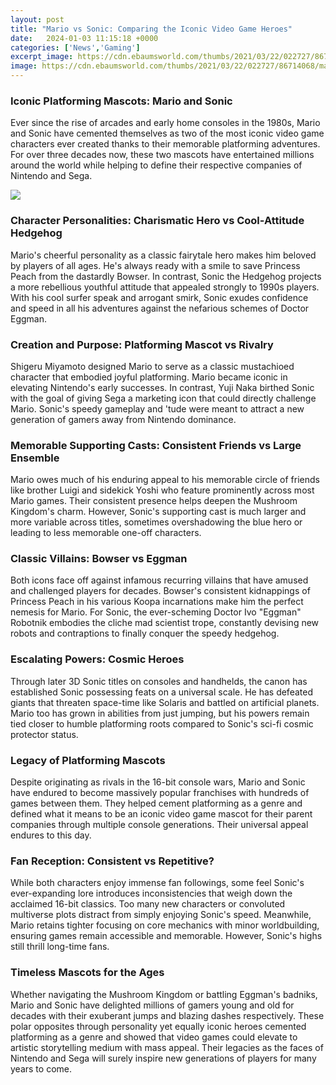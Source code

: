 ```yaml
---
layout: post
title: "Mario vs Sonic: Comparing the Iconic Video Game Heroes"
date:   2024-01-03 11:15:18 +0000
categories: ['News','Gaming']
excerpt_image: https://cdn.ebaumsworld.com/thumbs/2021/03/22/022727/86714068/mario-vs-sonic.jpg
image: https://cdn.ebaumsworld.com/thumbs/2021/03/22/022727/86714068/mario-vs-sonic.jpg
---
```


### **Iconic Platforming Mascots: Mario and Sonic**
Ever since the rise of arcades and early home consoles in the 1980s, Mario and Sonic have cemented themselves as two of the most iconic video game characters ever created thanks to their memorable platforming adventures. For over three decades now, these two mascots have entertained millions around the world while helping to define their respective companies of Nintendo and Sega. 

![](https://cdn.ebaumsworld.com/thumbs/2021/03/22/022727/86714068/mario-vs-sonic.jpg)
### **Character Personalities: Charismatic Hero vs Cool-Attitude Hedgehog**
Mario's cheerful personality as a classic fairytale hero makes him beloved by players of all ages. He's always ready with a smile to save Princess Peach from the dastardly Bowser. In contrast, Sonic the Hedgehog projects a more rebellious youthful attitude that appealed strongly to 1990s players. With his cool surfer speak and arrogant smirk, Sonic exudes confidence and speed in all his adventures against the nefarious schemes of Doctor Eggman.
### **Creation and Purpose: Platforming Mascot vs Rivalry** 
Shigeru Miyamoto designed Mario to serve as a classic mustachioed character that embodied joyful platforming. Mario became iconic in elevating Nintendo's early successes. In contrast, Yuji Naka birthed Sonic with the goal of giving Sega a marketing icon that could directly challenge Mario. Sonic's speedy gameplay and 'tude were meant to attract a new generation of gamers away from Nintendo dominance.
### **Memorable Supporting Casts: Consistent Friends vs Large Ensemble**
Mario owes much of his enduring appeal to his memorable circle of friends like brother Luigi and sidekick Yoshi who feature prominently across most Mario games. Their consistent presence helps deepen the Mushroom Kingdom's charm. However, Sonic's supporting cast is much larger and more variable across titles, sometimes overshadowing the blue hero or leading to less memorable one-off characters. 
### **Classic Villains: Bowser vs Eggman**
Both icons face off against infamous recurring villains that have amused and challenged players for decades. Bowser's consistent kidnappings of Princess Peach in his various Koopa incarnations make him the perfect nemesis for Mario. For Sonic, the ever-scheming Doctor Ivo "Eggman" Robotnik embodies the cliche mad scientist trope, constantly devising new robots and contraptions to finally conquer the speedy hedgehog. 
### **Escalating Powers: Cosmic Heroes**
Through later 3D Sonic titles on consoles and handhelds, the canon has established Sonic possessing feats on a universal scale. He has defeated giants that threaten space-time like Solaris and battled on artificial planets. Mario too has grown in abilities from just jumping, but his powers remain tied closer to humble platforming roots compared to Sonic's sci-fi cosmic protector status.
### **Legacy of Platforming Mascots**
Despite originating as rivals in the 16-bit console wars, Mario and Sonic have endured to become massively popular franchises with hundreds of games between them. They helped cement platforming as a genre and defined what it means to be an iconic video game mascot for their parent companies through multiple console generations. Their universal appeal endures to this day.
### **Fan Reception: Consistent vs Repetitive?**
While both characters enjoy immense fan followings, some feel Sonic's ever-expanding lore introduces inconsistencies that weigh down the acclaimed 16-bit classics. Too many new characters or convoluted multiverse plots distract from simply enjoying Sonic's speed. Meanwhile, Mario retains tighter focusing on core mechanics with minor worldbuilding, ensuring games remain accessible and memorable. However, Sonic's highs still thrill long-time fans.
### **Timeless Mascots for the Ages**
Whether navigating the Mushroom Kingdom or battling Eggman's badniks, Mario and Sonic have delighted millions of gamers young and old for decades with their exuberant jumps and blazing dashes respectively. These polar opposites through personality yet equally iconic heroes cemented platforming as a genre and showed that video games could elevate to artistic storytelling medium with mass appeal. Their legacies as the faces of Nintendo and Sega will surely inspire new generations of players for many years to come.